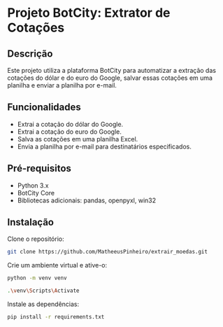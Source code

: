 # Projeto BotCity: Extrator de Cotações
## Descrição
Este projeto utiliza a plataforma BotCity para automatizar a extração das cotações do dólar e do euro do Google, salvar essas cotações em uma planilha e enviar a planilha por e-mail.

## Funcionalidades
- Extrai a cotação do dólar do Google.
- Extrai a cotação do euro do Google.
- Salva as cotações em uma planilha Excel.
- Envia a planilha por e-mail para destinatários especificados.

## Pré-requisitos
- Python 3.x
- BotCity Core
- Bibliotecas adicionais: pandas, openpyxl, win32

## Instalação
Clone o repositório:

```bash
git clone https://github.com/MatheeusPinheiro/extrair_moedas.git
```

Crie um ambiente virtual e ative-o:

```bash
python -m venv venv
```

```bash
.\venv\Scripts\Activate
```

Instale as dependências:
```bash
pip install -r requirements.txt
```
